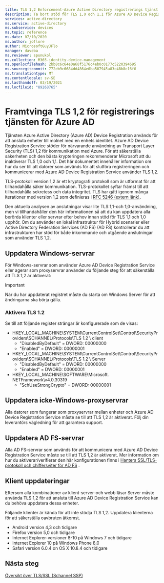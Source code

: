 ```yaml
---
title: TLS 1,2 Enforcement-Azure Active Directory registrerings tjänst
description: Ta bort stöd för TLS 1,0 och 1,1 för Azure AD Device Registration Service
services: active-directory
ms.service: active-directory
ms.subservice: devices
ms.topic: reference
ms.date: 07/10/2020
ms.author: joflore
author: MicrosoftGuyJFlo
manager: daveba
ms.reviewer: spunukol
ms.collection: M365-identity-device-management
ms.openlocfilehash: 2bb8c6c64e0a68f5176c4eb0c0177c5220394695
ms.sourcegitcommit: 772eb9c6684dd4864e0ba507945a83e48b8c16f0
ms.translationtype: MT
ms.contentlocale: sv-SE
ms.lasthandoff: 03/19/2021
ms.locfileid: "89268765"
---
```

# <a name="enforce-tls-12-for-the-azure-ad-registration-service"></a>Framtvinga TLS 1,2 för registrerings tjänsten för Azure AD

Tjänsten Azure Active Directory (Azure AD) Device Registration används för att ansluta enheter till molnet med en enhets identitet. Azure AD Device Registration Service stöder för närvarande användning av Transport Layer Security (TLS) 1,2 för kommunikation med Azure. För att säkerställa säkerheten och den bästa krypteringen rekommenderar Microsoft att du inaktiverar TLS 1,0 och 1,1. Det här dokumentet innehåller information om hur du ser till att datorer som används för att slutföra registreringen och kommunicerar med Azure AD Device Registration Service använder TLS 1,2.

TLS-protokoll version 1,2 är ett kryptografi protokoll som är utformat för att tillhandahålla säker kommunikation. TLS-protokollet syftar främst till att tillhandahålla sekretess och data integritet. TLS har gått igenom många iterationer med version 1,2 som definieras i [RFC 5246 (extern länk)](https://tools.ietf.org/html/rfc5246).

Den aktuella analysen av anslutningar visar lite TLS 1,1-och 1,0-användning, men vi tillhandahåller den här informationen så att du kan uppdatera alla berörda klienter eller servrar efter behov innan stöd för TLS 1,1 och 1,0 upphör. Om du använder en lokal infrastruktur för Hybrid scenarier eller Active Directory Federation Services (AD FS) (AD FS) kontrollerar du att infrastrukturen har stöd för både inkommande och utgående anslutningar som använder TLS 1,2.

## <a name="update-windows-servers"></a>Uppdatera Windows-servrar

För Windows-servrar som använder Azure AD Device Registration Service eller agerar som proxyservrar använder du följande steg för att säkerställa att TLS 1,2 är aktiverat:

> [!IMPORTANT]
> När du har uppdaterat registret måste du starta om Windows Server för att ändringarna ska börja gälla.

### <a name="enable-tls-12"></a>Aktivera TLS 1.2

Se till att följande register strängar är konfigurerade som de visas:

- HKEY_LOCAL_MACHINE\SYSTEM\CurrentControlSet\Control\SecurityProviders\SCHANNEL\Protocols\TLS 1.2 \ client
  - "DisabledByDefault" = DWORD: 00000000
  - "Enabled" = DWORD: 00000001
- HKEY_LOCAL_MACHINE\SYSTEM\CurrentControlSet\Control\SecurityProviders\SCHANNEL\Protocols\TLS 1.2 \ Server
  - "DisabledByDefault" = DWORD: 00000000
  - "Enabled" = DWORD: 00000001
- HKEY_LOCAL_MACHINE\SOFTWARE\Microsoft\. NETFramework\v4.0.30319
  - "SchUseStrongCrypto" = DWORD: 00000001

## <a name="update-non-windows-proxies"></a>Uppdatera icke-Windows-proxyservrar

Alla datorer som fungerar som proxyservrar mellan enheter och Azure AD Device Registration Service måste se till att TLS 1,2 är aktiverat. Följ din leverantörs vägledning för att garantera support.

## <a name="update-ad-fs-servers"></a>Uppdatera AD FS-servrar

Alla AD FS-servrar som används för att kommunicera med Azure AD Device Registration Service måste se till att TLS 1,2 är aktiverat. Mer information om hur du aktiverar/verifierar den här konfigurationen finns i [Hantera SSL/TLS-protokoll och chiffersviter för AD FS](/windows-server/identity/ad-fs/operations/manage-ssl-protocols-in-ad-fs) .

## <a name="client-updates"></a>Klient uppdateringar

Eftersom alla kombinationer av klient-server-och webb läsar Server måste använda TLS 1,2 för att ansluta till Azure AD Device Registration Service kan du behöva uppdatera dessa enheter.

Följande klienter är kända för att inte stödja TLS 1,2. Uppdatera klienterna för att säkerställa oavbruten åtkomst.

- Android version 4,3 och tidigare
- Firefox version 5,0 och tidigare
- Internet Explorer-versioner 8-10 på Windows 7 och tidigare
- Internet Explorer 10 på Windows Phone 8,0
- Safari version 6.0.4 on OS X 10.8.4 och tidigare

## <a name="next-steps"></a>Nästa steg

[Översikt över TLS/SSL (Schannel SSP)](/windows-server/security/tls/tls-ssl-schannel-ssp-overview)